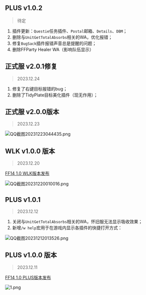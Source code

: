 

## PLUS v1.0.2

> 待定

1. 插件更新：`Questie`任务插件、`Postal`邮箱、`Details`、`DBM`；
2. 删除与`UnitGetTotalAbsorbs`相关的WA，优化报错；
3. 修复`BugSack`插件报错声音总是提醒的问题；
4. 删除FFParty Healer WA（影响队伍显示）

## 正式服 v2.0.1修复

> 2023.12.24

1. 修复了右键目标报错的bug；
2. 删除了TidyPlate目标美化插件（现无作用）；





## 正式服 v2.0.0版本

> 2023.12.23

![QQ截图20231223044435.png](https://s2.loli.net/2023/12/23/mLEfveBiDuY9FGW.png)

## WLK v1.0.0 版本

> 2023.12.20

 [FF14 1.0 WLK版本发布](http://wowcube.site/#/suites/ff14-wlk)

![QQ截图20231220010016.png](https://s2.loli.net/2023/12/20/Sa72y5GNceMQ6Fl.png)

## PLUS v1.0.1

> 2023.12.12

1. 关闭与`UnitGetTotalAbsorbs`相关的WA，怀旧服无法显示吸收效果；
2. 新增`/w help`宏用于在游戏内显示各插件的快捷打开方式：

![QQ截图20231212013526.png](https://s2.loli.net/2023/12/12/hU4aG8pOgXzrdCj.png)

## PLUS v1.0.0 版本

> 2023.12.11

[FF14 1.0 PLUS版本发布](http://wowcube.site/#/suites/ff14?id=%e6%8f%92%e4%bb%b6%e8%af%b4%e6%98%8e)

![1.png](https://s2.loli.net/2023/12/11/mojRgPvWTM5csIB.png)